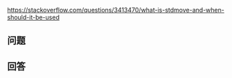 <https://stackoverflow.com/questions/3413470/what-is-stdmove-and-when-should-it-be-used>

## 问题



## 回答
